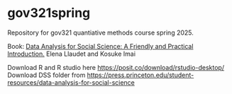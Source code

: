 # gov321spring
Repository for gov321 quantiative methods course spring 2025.

Book: [Data Analysis for Social Science: A Friendly and Practical Introduction.](https://press.princeton.edu/books/hardcover/9780691199429/data-analysis-for-social-science?srsltid=AfmBOoqLPGlaKX_wXCl7hVGphtWi5FpiGvUIBj2_nqAZHIY8c02XHFUp) Elena Llaudet and Kosuke Imai 

Download R and R studio here https://posit.co/download/rstudio-desktop/   
Download DSS folder from https://press.princeton.edu/student-resources/data-analysis-for-social-science   
